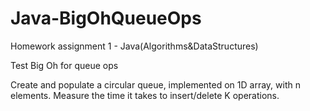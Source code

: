 # Java-BigOhQueueOps
Homework assignment 1 - Java(Algorithms&amp;DataStructures)

Test Big Oh for queue ops

Create and populate a circular queue, implemented on 1D array, with n elements.
Measure the time it takes to insert/delete K operations.
